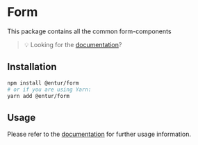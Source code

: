 # Form

This package contains all the common form-components

> 💡 Looking for the [documentation](https://entur-design-system.firebaseapp.com/komponenter/skjemaelementer/inputgroup)?

## Installation

```sh
npm install @entur/form
# or if you are using Yarn:
yarn add @entur/form
```

## Usage

Please refer to the [documentation](https://entur-design-system.firebaseapp.com/komponenter/skjemaelementer/inputgroup) for further usage information.
